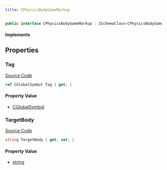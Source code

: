 ```yaml
---
title: CPhysicsBodyGameMarkup
---
```


```csharp
public interface CPhysicsBodyGameMarkup : ISchemaClass<CPhysicsBodyGameMarkup>, ISchemaField, ISchemaClass, INativeHandle
```

#### Implements

## Properties

### Tag

[Source Code](https://github.com/swiftly-solution/swiftlys2/blob/main/managed/src/SwiftlyS2.Generated/Schemas/Interfaces/CPhysicsBodyGameMarkup.cs#L19)

```csharp
ref CGlobalSymbol Tag { get; }
```

#### Property Value

- [CGlobalSymbol](/docs/api/shared/natives/cglobalsymbol)

### TargetBody

[Source Code](https://github.com/swiftly-solution/swiftlys2/blob/main/managed/src/SwiftlyS2.Generated/Schemas/Interfaces/CPhysicsBodyGameMarkup.cs#L17)

```csharp
string TargetBody { get; set; }
```

#### Property Value

- [string](https://learn.microsoft.com/dotnet/api/system.string)

